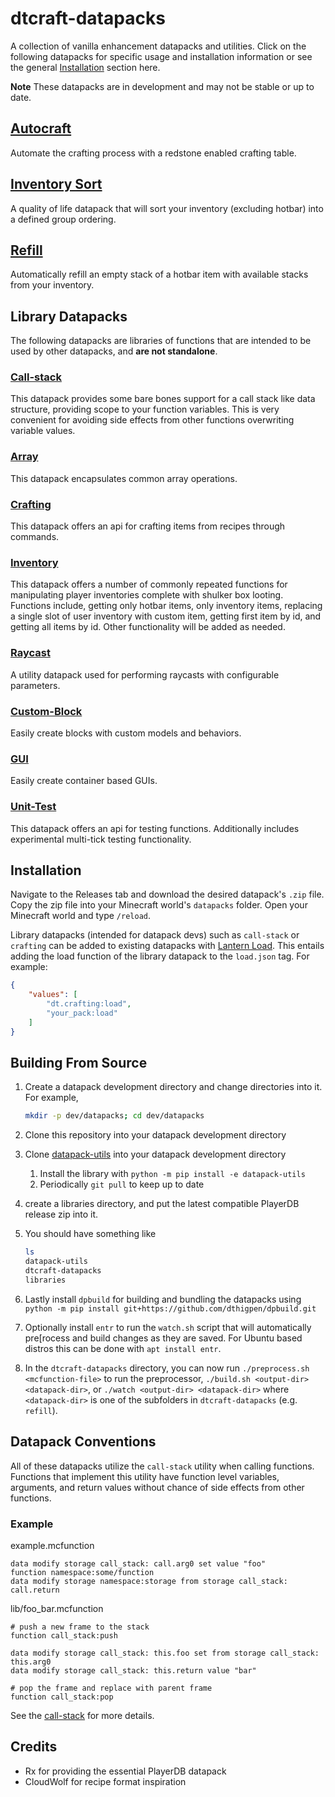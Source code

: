 # dtcraft-datapacks

A collection of vanilla enhancement datapacks and utilities. Click on the following datapacks for specific usage and installation information or see the general [Installation](#installation) section here.

**Note**
These datapacks are in development and may not be stable or up to date.

## [Autocraft](autocraft/README.md)

Automate the crafting process with a redstone enabled crafting table.

## [Inventory Sort](inventory-sort/README.md)

A quality of life datapack that will sort your inventory (excluding hotbar) into a defined group ordering.

## [Refill](refill/README.md)

Automatically refill an empty stack of a hotbar item with available stacks from your inventory.

## Library Datapacks

The following datapacks are libraries of functions that are intended to be used by other datapacks, and **are not standalone**.

### [Call-stack](call-stack/README.md)

This datapack provides some bare bones support for a call stack like data structure, providing scope to your function variables. This is very convenient for avoiding side effects from other functions overwriting variable values.

### [Array](array/README.md)

This datapack encapsulates common array operations.

### [Crafting](crafting/README.md)

This datapack offers an api for crafting items from recipes through commands.

### [Inventory](inventory/README.md)

This datapack offers a number of commonly repeated functions for manipulating player inventories complete with shulker box looting. Functions include, getting only hotbar items, only inventory items, replacing a single slot of user inventory with custom item, getting first item by id, and getting all items by id. Other functionality will be added as needed.

### [Raycast](raycast/README.md)

A utility datapack used for performing raycasts with configurable parameters.

### [Custom-Block](custom-block/README.md)

Easily create blocks with custom models and behaviors.

### [GUI](gui/README.md)

Easily create container based GUIs.

### [Unit-Test](unittest/README.md)

This datapack offers an api for testing functions. Additionally includes experimental multi-tick testing functionality.

## Installation

Navigate to the Releases tab and download the desired datapack's `.zip` file. Copy the zip file into your Minecraft world's `datapacks` folder. Open your Minecraft world and type `/reload`.

Library datapacks (intended for datapack devs) such as `call-stack` or `crafting` can be added to existing datapacks with [Lantern Load](https://github.com/LanternMC/Load). This entails adding the load function of the library datapack to the `load.json` tag.
For example:

```json
{
    "values": [
        "dt.crafting:load",
        "your_pack:load"
    ]
}
```

## Building From Source

1. Create a datapack development directory and change directories into it. For example,

    ```sh
    mkdir -p dev/datapacks; cd dev/datapacks
   ```

2. Clone this repository into your datapack development directory
3. Clone [datapack-utils](https://github.com/dthigpen/datapack-utils) into your datapack development directory
   1. Install the library with `python -m pip install -e datapack-utils`
   2. Periodically `git pull` to keep up to date
4. create a libraries directory, and put the latest compatible PlayerDB release zip into it.
5. You should have something like

   ```sh
   ls
   datapack-utils
   dtcraft-datapacks
   libraries
   ```

6. Lastly install `dpbuild` for building and bundling the datapacks using `python -m pip install git+https://github.com/dthigpen/dpbuild.git`
7. Optionally install `entr` to run the `watch.sh` script that will automatically pre[rocess and build changes as they are saved. For Ubuntu based distros this can be done with `apt install entr`.
8. In the `dtcraft-datapacks` directory, you can now run `./preprocess.sh <mcfunction-file>` to run the preprocessor, `./build.sh <output-dir> <datapack-dir>`, or `./watch <output-dir> <datapack-dir>` where `<datapack-dir>` is one of the subfolders in `dtcraft-datapacks` (e.g. `refill`).

## Datapack Conventions

All of these datapacks utilize the `call-stack` utility when calling functions. Functions that implement this utility have function level variables, arguments, and return values without chance of side effects from other functions.

### Example

example.mcfunction

```mcfunction
data modify storage call_stack: call.arg0 set value "foo"
function namespace:some/function
data modify storage namespace:storage from storage call_stack: call.return
```

lib/foo_bar.mcfunction

```mcfunction
# push a new frame to the stack
function call_stack:push

data modify storage call_stack: this.foo set from storage call_stack: this.arg0
data modify storage call_stack: this.return value "bar"

# pop the frame and replace with parent frame
function call_stack:pop
```

See the [call-stack](call-stack/README.md) for more details.

## Credits

- Rx for providing the essential PlayerDB datapack
- CloudWolf for recipe format inspiration
